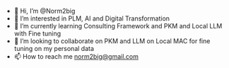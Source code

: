 - 👋 Hi, I’m @Norm2big
- 👀 I’m interested in PLM, AI and Digital Transformation
- 🌱 I’m currently learning Consulting Framework and PKM and Local LLM with Fine tuning
- 💞️ I’m looking to collaborate on PKM and LLM on Local MAC for fine tuning on my personal data
- 📫 How to reach me norm2big@gmail.com


<!---
Norm2big/Norm2big is a ✨ special ✨ repository because its `README.md` (this file) appears on your GitHub profile.
You can click the Preview link to take a look at your changes.
--->
